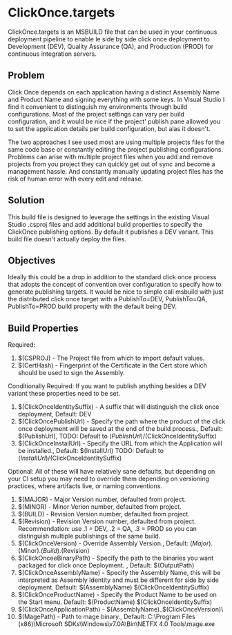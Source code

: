 ClickOnce.targets
=======================

ClickOnce.targets is an MSBUILD file that can be used in your continuous deployment pipeline to enable le side by side click once deployment to Development (DEV), Quality Assurance (QA), and Production (PROD) for continuous integration servers.

Problem
---

Click Once depends on each application having a distinct Assembly Name and Product Name and signing everything with some keys. In Visual Studio I find it convenient to distinguish my environments through build configurations. Most of the project settings can vary per build configuration, and it would be nice if the project' publish pane allowed you to set the application details per build configuration, but alas it doesn't. 

The two approaches I see used most are using multiple projects files for the same code base or constantly editing the project publishing configurations. Problems can arise with multiple project files when you add and remove projects from you project they can quickly get out of sync and become a management hassle. And constantly manually updating project files has the risk of human error with every edit and release. 

Solution
--------
This build file is designed to leverage the settings in the existing Visual Studio .csproj files and add additional build properties to specify the ClickOnce publishing options. By default it publishes a DEV variant. This build file doesn't actually deploy the files. 

Objectives
----------

Ideally this could be a drop in addition to the standard click once process that adopts the concept of convention over configuration to specify how to generate publishing targets. It would be nice to simple call msbuild with just the distributed click once target with a PublishTo=DEV, PublishTo=QA, PublishTo=PROD build property with the default being DEV. 

Build Properties
----------------
Required:

 1. $(CSPROJ) - The Project file from which to import default values.
 1. $(CertHash) - Fingerprint of the Certificate in the Cert store which should be used to sign the Assembly.

Conditionally Required:
 If you want to publish anything besides a DEV variant these properties need to be set.

 1. $(ClickOnceIdentitySuffix) - A suffix that will distinguish the click once deployment, Default: DEV
 1. $(ClickOncePublishUrl) - Specify the path where the product of the click once deployment will be saved at the end of the build process.,  Default: $(PublishUrl), TODO: Default to $(PublishUrl)/$(ClickOnceIdentitySuffix)
 1. $(ClickOnceInstallUrl) - Specify the URL from which the Application will be installed., Default: $(InstallUrl)  TODO: Default to $(InstallUrl)/$(ClickOnceIdentitySuffix)

Optional:
 All of these will have relatively sane defaults, but depending on your CI setup you may need to override them depending on versioning practices, where artifacts live, or naming conventions.

 1. $(MAJOR) - Major Version number, defaulted from project.
 1. $(MINOR) - Minor Verion number, defaulted from project.
 1. $(BUILD) -  Revision Version number, defaulted from project.
 1. $(Revision) - Revision Version number, defaulted from project. Recommendation: use .1 = DEV, .2 = QA, .3 = PROD so you can distinguish multiple publishings of the same build.
 1. $(ClickOnceVersion) - Override Assembly Version., Default: $(Major).$(Minor).$(Build).$(Revision)
 1. $(ClickOnceeBinaryPath) - Specify the path to the binaries you want packaged for click once Deployment. , Default: $(OutputPath)
 1. $(ClickOnceAssemblyName) - Specify the Assembly Name, this will be interpreted as Assembly Identity and must be different for side by side deployment. Default: $(AssemblyName) $(ClickOnceIdentitySuffix)
 1. $(ClickOnceProductName) -  Specify the Product Name to be used on the Start menu. Default: $(ProductName) $(ClickOnceIdentitySuffix)
 1. $(ClickOnceApplicationPath) - $(AssemblyName)_$(ClickOnceVersion)\
 1. $(MagePath) - Path to mage binary., Default: C:\Program Files (x86)\Microsoft SDKs\Windows\v7.0A\Bin\NETFX 4.0 Tools\mage.exe